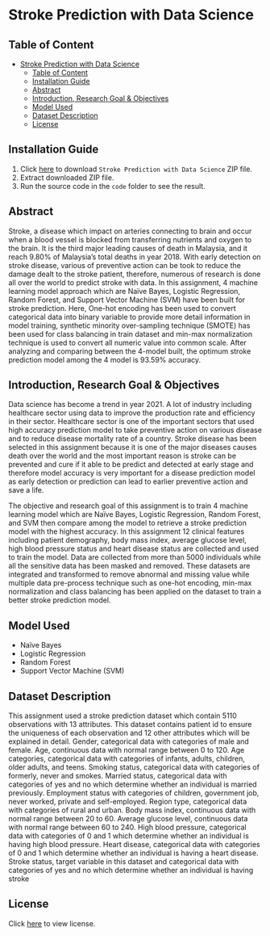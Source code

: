 # Stroke Prediction with Data Science

## Table of Content
- [Stroke Prediction with Data Science](#stroke-prediction-with-data-science)
  - [Table of Content](#table-of-content)
  - [Installation Guide](#installation-guide)
  - [Abstract](#abstract)
  - [Introduction, Research Goal & Objectives](#introduction-research-goal--objectives)
  - [Model Used](#model-used)
  - [Dataset Description](#dataset-description)
  - [License](#license)

## Installation Guide
1. Click [here](https://github.com/kelvinnghy96/Stroke-Prediction-with-Data-Science/archive/refs/heads/main.zip) to download ```Stroke Prediction with Data Science``` ZIP file.
2. Extract downloaded ZIP file.
3. Run the source code in the ```code``` folder to see the result.


## Abstract
Stroke, a disease which impact on arteries connecting to brain and occur when a blood vessel is blocked from transferring nutrients and oxygen to the brain. It is the third major leading causes of death in Malaysia, and it reach 9.80% of Malaysia’s total deaths in year 2018. With early detection on stroke disease, various of preventive action can be took to reduce the damage dealt to the stroke patient, therefore, numerous of research is done all over the world to predict stroke with data. In this assignment, 4 machine learning model approach which are Naïve Bayes, Logistic Regression, Random Forest, and Support Vector Machine (SVM) have been built for stroke prediction. Here, One-hot encoding has been used to convert categorical data into binary variable to provide more detail information in model training, synthetic minority over-sampling technique (SMOTE) has been used for class balancing in train dataset and min-max normalization technique is used to convert all numeric value into common scale. After analyzing and comparing between the 4-model built, the optimum stroke prediction model among the 4 model is 93.59% accuracy.

## Introduction, Research Goal & Objectives
Data science has become a trend in year 2021. A lot of industry including healthcare sector using data to improve the production rate and efficiency in their sector. Healthcare sector is one of the important sectors that used high accuracy prediction model to take preventive action on various disease and to reduce disease mortality rate of a country. Stroke disease has been selected in this assignment because it is one of the major diseases causes death over the world and the most important reason is stroke can be prevented and cure if it able to be predict and detected at early stage and therefore model accuracy is very important for a disease prediction model as early detection or prediction can lead to earlier preventive action and save a life.

The objective and research goal of this assignment is to train 4 machine learning model which are Naïve Bayes, Logistic Regression, Random Forest, and SVM then compare among the model to retrieve a stroke prediction model with the highest accuracy. In this assignment 12 clinical features including patient demography, body mass index, average glucose level, high blood pressure status and heart disease status are collected and used to train the model. Data are collected from more than 5000 individuals while all the sensitive data has been masked and removed. These datasets are integrated and transformed to remove abnormal and missing value while multiple data pre-process technique such as one-hot encoding, min-max normalization and class balancing has been applied on the dataset to train a better stroke prediction model.

## Model Used
- Naïve Bayes
- Logistic Regression
- Random Forest
- Support Vector Machine (SVM)


## Dataset Description
This assignment used a stroke prediction dataset which contain 5110 observations with 13 attributes. This dataset contains patient id to ensure the uniqueness of each observation and 12 other attributes which will be explained in detail. Gender, categorical data with categories of male and female. Age, continuous data with normal range between 0 to 120. Age categories, categorical data with categories of infants, adults, children, older adults, and teens. Smoking status, categorical data with categories of formerly, never and smokes. Married status, categorical data with categories of yes and no which determine whether an individual is married previously. Employment status with categories of children, government job, never worked, private and self-employed. Region type, categorical data with categories of rural and urban. Body mass index, continuous data with normal range between 20 to 60. Average glucose level, continuous data with normal range between 60 to 240. High blood pressure, categorical data with categories of 0 and 1 which determine whether an individual is having high blood pressure. Heart disease, categorical data with categories of 0 and 1 which determine whether an individual is having a heart disease. Stroke status, target variable in this dataset and categorical data with categories of yes and no which determine whether an individual is having stroke

## License
Click [here](https://github.com/kelvinnghy96/Stroke-Prediction-with-Data-Science/blob/main/LICENSE) to view license.